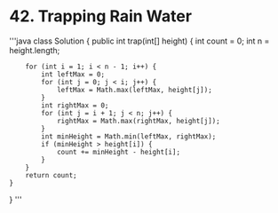 # 42. Trapping Rain Water
'''java
class Solution {
    public int trap(int[] height) {
        int count = 0;
        int n = height.length;

        for (int i = 1; i < n - 1; i++) {
            int leftMax = 0;
            for (int j = 0; j < i; j++) {
                leftMax = Math.max(leftMax, height[j]);
            }
            int rightMax = 0;
            for (int j = i + 1; j < n; j++) {
                rightMax = Math.max(rightMax, height[j]);
            }
            int minHeight = Math.min(leftMax, rightMax);
            if (minHeight > height[i]) {
                count += minHeight - height[i];
            }
        }
        return count;
    }
}
'''
